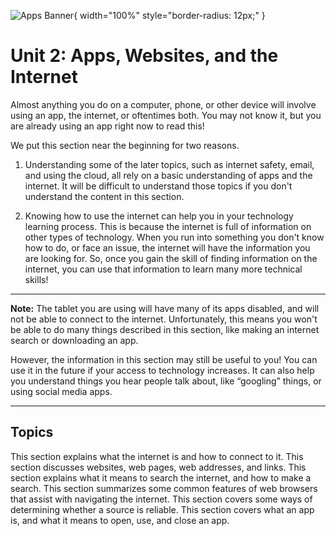 ![Apps Banner](/banners/NavigatingApps.png){ width="100%" style="border-radius: 12px;" }
 
##

# Unit 2: Apps, Websites, and the Internet

Almost anything you do on a computer, phone, or other device will involve using an app, the internet, or oftentimes both. You may not know it, but you are already using an app right now to read this!

We put this section near the beginning for two reasons.

1. Understanding some of the later topics, such as internet safety, email, and using the cloud, all rely on a basic understanding of apps and the internet. It will be difficult to understand those topics if you don't understand the content in this section.

2. Knowing how to use the internet can help you in your technology learning process.
   This is because the internet is full of information on other types of technology. When you run into something you don't know how to do, or face an issue, the internet will have the information you are looking for. So, once you gain the skill of finding information on the internet, you can use that information to learn many more technical skills!

---

**Note:** The tablet you are using will have many of its apps disabled, and will not be able to connect to the internet. Unfortunately, this means you won't be able to do many things described in this section, like making an internet search or downloading an app.

However, the information in this section may still be useful to you! You can use it in the future if your access to technology increases. It can also help you understand things you hear people talk about, like “googling” things, or using social media apps.

---

## Topics

<VitepressCardContainer :cols="2">
  <VitepressCard
    mdiIcon="mdiWeb"
    iconColor="var(--vp-c-brand-2)"
    title="The Internet"
    link="./2.1-the-internet"
    linkText="Go to section"
  >
  This section explains what the internet is and how to connect to it.
  </VitepressCard>
  <VitepressCard
    mdiIcon="mdiLinkBox"
    iconColor="var(--vp-c-brand-2)"
    title="Websites"
    link="./2.2-websites"
    linkText="Go to section"
  >
  This section discusses websites, web pages, web addresses, and links.
  </VitepressCard>
  <VitepressCard
    mdiIcon="mdiMagnify"
    iconColor="var(--vp-c-brand-2)"
    title="Searching"
    link="./2.3-searching"
    linkText="Go to section"
  >
  This section explains what it means to search the internet, and how to make a search.
  </VitepressCard>
  <VitepressCard
    mdiIcon="mdiStarCircle"
    iconColor="var(--vp-c-brand-2)"
    title="Browser Features"
    link="./2.4-browser-features"
    linkText="Go to section"
  >
  This section summarizes some common features of web browsers that assist with navigating the internet.
  </VitepressCard>
  <VitepressCard
    mdiIcon="mdiHelpRhombus"
    iconColor="var(--vp-c-brand-2)"
    title="Reputable Sources"
    link="./2.5-reputable-sources"
    linkText="Go to section"
  >
  This section covers some ways of determining whether a source is reliable.
  </VitepressCard>
  <VitepressCard
    mdiIcon="mdiApps"
    iconColor="var(--vp-c-brand-2)"
    title="Apps"
    link="./2.6-apps"
    linkText="Go to section"
  >
  This section covers what an app is, and what it means to open, use, and close an app.
  </VitepressCard>
</VitepressCardContainer>
